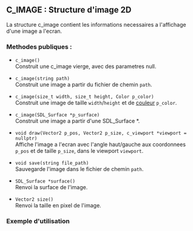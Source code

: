 ## C_IMAGE : Structure d'image 2D
La structure c_image contient les informations necessaires a l'affichage d'une image a l'ecran.

### Methodes publiques :
- `c_image()`  
	Construit une c_image vierge, avec des parametres null.


- `c_image(string path)`  
	Construit une image a partir du fichier de chemin `path`.


- `c_image(size_t width, size_t height, Color p_color)`  
	Construit une image de taille `width`/`height` et de [couleur](.readme/color.md) `p_color`.


- `c_image(SDL_Surface *p_surface)`  
	Construit une image a partir d'une SDL_Surface \*.


- `void draw(Vector2 p_pos, Vector2 p_size, c_viewport *viewport = nullptr)`  
	Affiche l'image a l'ecran avec l'angle haut/gauche aux coordonnees `p_pos` et de taille `p_size`, dans le viewport `viewport`.


- `void save(string file_path)`  
	Sauvegarde l'image dans le fichier de chemin `path`.



- `SDL_Surface *surface()`  
	Renvoi la surface de l'image.


- `Vector2 size()`  
	Renvoi la taille en pixel de l'image.




### Exemple d'utilisation
